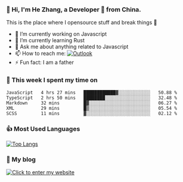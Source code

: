 ### 👋 Hi, I'm He Zhang, a Developer 🚀 from China.

This is the place where I opensource stuff and break things :rofl:

- 🔭  I’m currently working on Javascript
- 🌱  I’m currently learning Rust
- 💬  Ask me about anything related to Javascript
- 📫  How to reach me: [![Outlook](https://img.shields.io/badge/-Outlook-0078D4?style=flat&logo=Microsoft-Outlook&logoColor=white)](mailto:zhanghecool@outlook.com)
- ⚡  Fun fact: I am a father

### 💪 This week I spent my time on 
<!--START_SECTION:waka-->
```text
JavaScript   4 hrs 27 mins   ████████████▓░░░░░░░░░░░░   50.88 % 
TypeScript   2 hrs 50 mins   ████████░░░░░░░░░░░░░░░░░   32.48 % 
Markdown     32 mins         █▓░░░░░░░░░░░░░░░░░░░░░░░   06.27 % 
XML          29 mins         █▒░░░░░░░░░░░░░░░░░░░░░░░   05.54 % 
SCSS         11 mins         ▓░░░░░░░░░░░░░░░░░░░░░░░░   02.12 % 
```
<!--END_SECTION:waka-->

### 👍 Most Used Languages
[![Top Langs](https://github-readme-stats.vercel.app/api/top-langs/?username=zhanghecool&layout=compact)](https://zhanghe.cool)

### 🌈 My blog 
[![Click to enter my website](https://cdn.jsdelivr.net/gh/zhanghecool/assets/images/gif/zhanghecools.gif)](https://zhanghe.cool)
